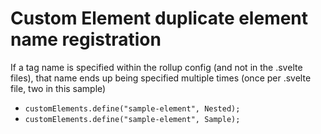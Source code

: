 # Custom Element duplicate element name registration

If a tag name is specified within the rollup config (and not in the .svelte files), that name ends up being specified multiple times (once per .svelte file, two in this sample)
- `customElements.define("sample-element", Nested);`
- `customElements.define("sample-element", Sample);`

